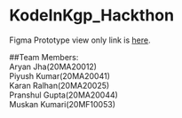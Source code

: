# KodeInKgp_Hackthon

Figma Prototype view only link is [here](https://www.figma.com/file/CeXJSvCugC2TAy6YKQYDWM/Hack-an-intern-Hackathon).

##Team Members:  
Aryan Jha(20MA20012)  
Piyush Kumar(20MA20041)  
Karan Ralhan(20MA20025)  
Pranshul Gupta(20MA20044)  
Muskan Kumari(20MF10053)

